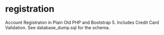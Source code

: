 # registration

Account Registraton in Plain Old PHP and Bootstrap 5. Includes Credit Card Validation. See database_dump.sql for the schema.
